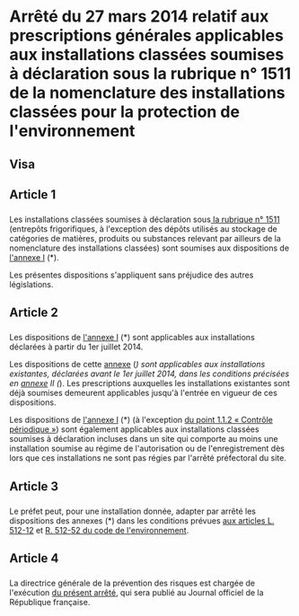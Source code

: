 # Arrêté du 27 mars 2014 relatif aux prescriptions générales applicables aux installations classées soumises à déclaration sous la rubrique n° 1511 de la nomenclature des installations classées pour la protection de l'environnement

## Visa

## Article 1

### 

Les installations classées soumises à déclaration sous[ la rubrique n° 1511](https://aida.ineris.fr/consultation_document/10489) (entrepôts frigorifiques, à l'exception des dépôts utilisés au stockage de catégories de matières, produits ou substances relevant par ailleurs de la nomenclature des installations classées) sont soumises aux dispositions de [l'annexe I](#annexe-i-:-prescriptions-générales-applicables-aux-installations-classées-soumises-à-déclaration-sous-la-rubrique-n°-1511) (*).

Les présentes dispositions s'appliquent sans préjudice des autres législations.

## Article 2

### 

Les dispositions de [l'annexe I](#annexe-i-:-prescriptions-générales-applicables-aux-installations-classées-soumises-à-déclaration-sous-la-rubrique-n°-1511) (*) sont applicables aux installations déclarées à partir du 1er juillet 2014.

Les dispositions de cette [annexe](#annexe-i-:-prescriptions-générales-applicables-aux-installations-classées-soumises-à-déclaration-sous-la-rubrique-n°-1511) (*) sont applicables aux installations existantes, déclarées avant le 1er juillet 2014, dans les conditions précisées en [annexe](#annexe-i-:-prescriptions-générales-applicables-aux-installations-classées-soumises-à-déclaration-sous-la-rubrique-n°-1511) II (*). Les prescriptions auxquelles les installations existantes sont déjà soumises demeurent applicables jusqu'à l'entrée en vigueur de ces dispositions.

Les dispositions de [l'annexe I](#annexe-i-:-prescriptions-générales-applicables-aux-installations-classées-soumises-à-déclaration-sous-la-rubrique-n°-1511) (*) (à l'exception [du point 1.1.2 « Contrôle périodique »](#11-conformité-de-l’installation-à-la-déclaration)) sont également applicables aux installations classées soumises à déclaration incluses dans un site qui comporte au moins une installation soumise au régime de l'autorisation ou de l'enregistrement dès lors que ces installations ne sont pas régies par l'arrêté préfectoral du site.

## Article 3

### 

Le préfet peut, pour une installation donnée, adapter par arrêté les dispositions des annexes (*)  dans les conditions prévues [aux articles L. 512-12](https://aida.ineris.fr/consultation_document/1767#Article_L._512-12) et [R. 512-52 du code de l'environnement](https://aida.ineris.fr/consultation_document/1783#Article_R_512_52).

## Article 4

### 

La directrice générale de la prévention des risques est chargée de l'exécution [du présent arrêté](https://aida.ineris.fr/consultation_document/30597), qui sera publié au Journal officiel de la République française.